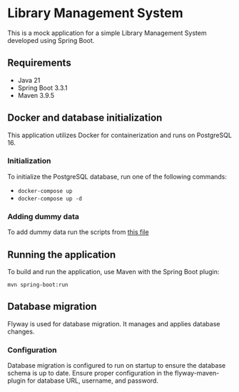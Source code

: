 # Library Management System

This is a mock application for a simple Library Management System developed using Spring Boot.

## Requirements

- Java 21
- Spring Boot 3.3.1
- Maven 3.9.5

## Docker and database initialization

This application utilizes Docker for containerization and runs on PostgreSQL 16.

### Initialization

To initialize the PostgreSQL database, run one of the following commands:
- ```docker-compose up```
- ```docker-compose up -d```

### Adding dummy data

To add dummy data run the scripts from [this file](src/main/resources/add_dummy_data.sql)

## Running the application

To build and run the application, use Maven with the Spring Boot plugin:

```mvn spring-boot:run```

## Database migration

Flyway is used for database migration. It manages and applies database changes.

### Configuration

Database migration is configured to run on startup to ensure the database schema is up to date.
Ensure proper configuration in the flyway-maven-plugin for database URL, username, and password.

